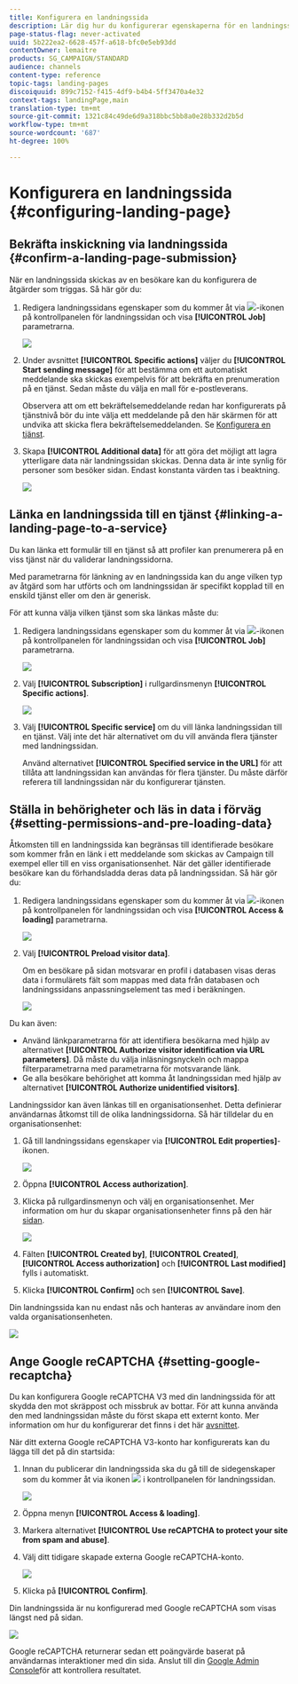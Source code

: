 ```yaml
---
title: Konfigurera en landningssida
description: Lär dig hur du konfigurerar egenskaperna för en landningssida.
page-status-flag: never-activated
uuid: 5b222ea2-6628-457f-a618-bfc0e5eb93dd
contentOwner: lemaitre
products: SG_CAMPAIGN/STANDARD
audience: channels
content-type: reference
topic-tags: landing-pages
discoiquuid: 899c7152-f415-4df9-b4b4-5ff3470a4e32
context-tags: landingPage,main
translation-type: tm+mt
source-git-commit: 1321c84c49de6d9a318bbc5bb8a0e28b332d2b5d
workflow-type: tm+mt
source-wordcount: '687'
ht-degree: 100%

---
```



# Konfigurera en landningssida {#configuring-landing-page}

## Bekräfta inskickning via landningssida {#confirm-a-landing-page-submission}

När en landningssida skickas av en besökare kan du konfigurera de åtgärder som triggas.  Så här gör du:

1. Redigera landningssidans egenskaper som du kommer åt via ![](assets/edit_darkgrey-24px.png)-ikonen på kontrollpanelen för landningssidan och visa **[!UICONTROL Job]** parametrarna.

   ![](assets/lp_edit_properties_button.png)

1. Under avsnittet **[!UICONTROL Specific actions]** väljer du **[!UICONTROL Start sending message]** för att bestämma om ett automatiskt meddelande ska skickas exempelvis för att bekräfta en prenumeration på en tjänst.  Sedan måste du välja en mall för e-postleverans.

   Observera att om ett bekräftelsemeddelande redan har konfigurerats på tjänstnivå bör du inte välja ett meddelande på den här skärmen för att undvika att skicka flera bekräftelsemeddelanden.  Se [Konfigurera en tjänst](../../audiences/using/creating-a-service.md).

1. Skapa **[!UICONTROL Additional data]** för att göra det möjligt att lagra ytterligare data när landningssidan skickas.  Denna data är inte synlig för personer som besöker sidan.  Endast konstanta värden tas i beaktning.

   ![](assets/lp_parameters_6.png)

## Länka en landningssida till en tjänst {#linking-a-landing-page-to-a-service}

Du kan länka ett formulär till en tjänst så att profiler kan prenumerera på en viss tjänst när du validerar landningssidorna.

Med parametrarna för länkning av en landningssida kan du ange vilken typ av åtgärd som har utförts och om landningssidan är specifikt kopplad till en enskild tjänst eller om den är generisk.

För att kunna välja vilken tjänst som ska länkas måste du:

1. Redigera landningssidans egenskaper som du kommer åt via ![](assets/edit_darkgrey-24px.png)-ikonen på kontrollpanelen för landningssidan och visa **[!UICONTROL Job]** parametrarna.

   ![](assets/lp_edit_properties_button.png)

1. Välj **[!UICONTROL Subscription]** i rullgardinsmenyn **[!UICONTROL Specific actions]**.

   ![](assets/lp_parameters_5.png)

1. Välj **[!UICONTROL Specific service]** om du vill länka landningssidan till en tjänst.  Välj inte det här alternativet om du vill använda flera tjänster med landningssidan.

   Använd alternativet **[!UICONTROL Specified service in the URL]** för att tillåta att landningssidan kan användas för flera tjänster.  Du måste därför referera till landningssidan när du konfigurerar tjänsten.

## Ställa in behörigheter och läs in data i förväg {#setting-permissions-and-pre-loading-data}

Åtkomsten till en landningssida kan begränsas till identifierade besökare som kommer från en länk i ett meddelande som skickas av Campaign till exempel eller till en viss organisationsenhet.
När det gäller identifierade besökare kan du förhandsladda deras data på landningssidan.  Så här gör du:

1. Redigera landningssidans egenskaper som du kommer åt via ![](assets/edit_darkgrey-24px.png)-ikonen på kontrollpanelen för landningssidan och visa **[!UICONTROL Access & loading]** parametrarna.

   ![](assets/lp_edit_properties_button.png)

1. Välj **[!UICONTROL Preload visitor data]**.

   Om en besökare på sidan motsvarar en profil i databasen visas deras data i formulärets fält som mappas med data från databasen och landningssidans anpassningselement tas med i beräkningen.

   ![](assets/lp_parameters_3.png)

Du kan även:

* Använd länkparametrarna för att identifiera besökarna med hjälp av alternativet **[!UICONTROL Authorize visitor identification via URL parameters]**. Då måste du välja inläsningsnyckeln och mappa filterparametrarna med parametrarna för motsvarande länk.
* Ge alla besökare behörighet att komma åt landningssidan med hjälp av alternativet **[!UICONTROL Authorize unidentified visitors]**.

Landningssidor kan även länkas till en organisationsenhet.    Detta definierar användarnas åtkomst till de olika landningssidorna.  Så här tilldelar du en organisationsenhet:

1. Gå till landningssidans egenskaper via **[!UICONTROL Edit properties]**-ikonen.

   ![](assets/lp_parameters_google3.png)

1. Öppna **[!UICONTROL Access authorization]**.

1. Klicka på rullgardinsmenyn och välj en organisationsenhet.  Mer information om hur du skapar organisationsenheter finns på den här [sidan](../../administration/using/organizational-units.md).

   ![](assets/lp_org_unit_2.png)

1. Fälten **[!UICONTROL Created by]**, **[!UICONTROL Created]**, **[!UICONTROL Access authorization]** och **[!UICONTROL Last modified]** fylls i automatiskt.

1. Klicka **[!UICONTROL Confirm]** och sen **[!UICONTROL Save]**.

Din landningssida kan nu endast nås och hanteras av användare inom den valda organisationsenheten.

![](assets/lp_org_unit_3.png)

## Ange Google reCAPTCHA {#setting-google-recaptcha}

Du kan konfigurera Google reCAPTCHA V3 med din landningssida för att skydda den mot skräppost och missbruk av bottar.  För att kunna använda den med landningssidan måste du först skapa ett externt konto.  Mer information om hur du konfigurerar det finns i det här [avsnittet](../../administration/using/external-accounts.md#google-recaptcha-external-account).

När ditt externa Google reCAPTCHA V3-konto har konfigurerats kan du lägga till det på din startsida:

1. Innan du publicerar din landningssida ska du gå till de sidegenskaper som du kommer åt via ikonen ![](assets/edit_darkgrey-24px.png) i kontrollpanelen för landningssidan.

   ![](assets/lp_parameters_google3.png)

1. Öppna menyn **[!UICONTROL Access & loading]**.
1. Markera alternativet **[!UICONTROL Use reCAPTCHA to protect your site from spam and abuse]**.
1. Välj ditt tidigare skapade externa Google reCAPTCHA-konto.

   ![](assets/lp_parameters_google.png)

1. Klicka på **[!UICONTROL Confirm]**.

Din landningssida är nu konfigurerad med Google reCAPTCHA som visas längst ned på sidan.

![](assets/lp_parameters_google2.png)

Google reCAPTCHA returnerar sedan ett poängvärde baserat på användarnas interaktioner med din sida.  Anslut till din [Google Admin Console](https://g.co/recaptcha/admin)för att kontrollera resultatet.
